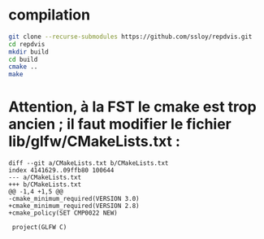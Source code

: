 # compilation

```sh
git clone --recurse-submodules https://github.com/ssloy/repdvis.git
cd repdvis
mkdir build
cd build
cmake ..
make
```


# Attention, à la FST le cmake est trop ancien ; il faut modifier le fichier lib/glfw/CMakeLists.txt :
```
diff --git a/CMakeLists.txt b/CMakeLists.txt
index 4141629..09ffb80 100644
--- a/CMakeLists.txt
+++ b/CMakeLists.txt
@@ -1,4 +1,5 @@
-cmake_minimum_required(VERSION 3.0)
+cmake_minimum_required(VERSION 2.8)
+cmake_policy(SET CMP0022 NEW)
 
 project(GLFW C)
 ```
